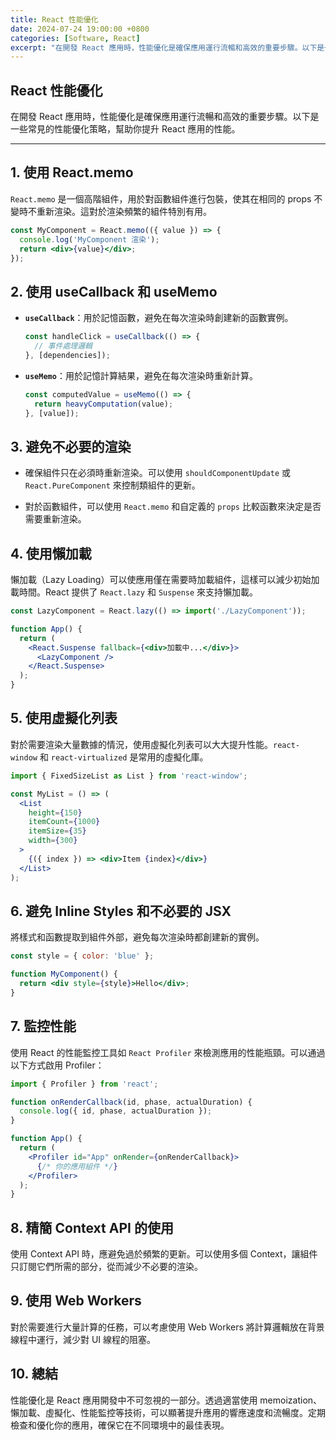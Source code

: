 ```yaml
---
title: React 性能優化
date: 2024-07-24 19:00:00 +0800
categories: [Software, React]
excerpt: "在開發 React 應用時，性能優化是確保應用運行流暢和高效的重要步驟。以下是一些常見的性能優化策略，幫助你提升 React 應用的性能"
---
```


## React 性能優化

在開發 React 應用時，性能優化是確保應用運行流暢和高效的重要步驟。以下是一些常見的性能優化策略，幫助你提升 React 應用的性能。

---

## 1. 使用 React.memo

`React.memo` 是一個高階組件，用於對函數組件進行包裝，使其在相同的 props 不變時不重新渲染。這對於渲染頻繁的組件特別有用。

```jsx
const MyComponent = React.memo(({ value }) => {
  console.log('MyComponent 渲染');
  return <div>{value}</div>;
});
```

## 2. 使用 useCallback 和 useMemo

- **`useCallback`**：用於記憶函數，避免在每次渲染時創建新的函數實例。

  ```jsx
  const handleClick = useCallback(() => {
    // 事件處理邏輯
  }, [dependencies]);
  ```

- **`useMemo`**：用於記憶計算結果，避免在每次渲染時重新計算。

  ```jsx
  const computedValue = useMemo(() => {
    return heavyComputation(value);
  }, [value]);
  ```

## 3. 避免不必要的渲染

- 確保組件只在必須時重新渲染。可以使用 `shouldComponentUpdate` 或 `React.PureComponent` 來控制類組件的更新。

- 對於函數組件，可以使用 `React.memo` 和自定義的 `props` 比較函數來決定是否需要重新渲染。

## 4. 使用懶加載

懶加載（Lazy Loading）可以使應用僅在需要時加載組件，這樣可以減少初始加載時間。React 提供了 `React.lazy` 和 `Suspense` 來支持懶加載。

```jsx
const LazyComponent = React.lazy(() => import('./LazyComponent'));

function App() {
  return (
    <React.Suspense fallback={<div>加載中...</div>}>
      <LazyComponent />
    </React.Suspense>
  );
}
```

## 5. 使用虛擬化列表

對於需要渲染大量數據的情況，使用虛擬化列表可以大大提升性能。`react-window` 和 `react-virtualized` 是常用的虛擬化庫。

```jsx
import { FixedSizeList as List } from 'react-window';

const MyList = () => (
  <List
    height={150}
    itemCount={1000}
    itemSize={35}
    width={300}
  >
    {({ index }) => <div>Item {index}</div>}
  </List>
);
```

## 6. 避免 Inline Styles 和不必要的 JSX

將樣式和函數提取到組件外部，避免每次渲染時都創建新的實例。

```jsx
const style = { color: 'blue' };

function MyComponent() {
  return <div style={style}>Hello</div>;
}
```

## 7. 監控性能

使用 React 的性能監控工具如 `React Profiler` 來檢測應用的性能瓶頸。可以通過以下方式啟用 Profiler：

```jsx
import { Profiler } from 'react';

function onRenderCallback(id, phase, actualDuration) {
  console.log({ id, phase, actualDuration });
}

function App() {
  return (
    <Profiler id="App" onRender={onRenderCallback}>
      {/* 你的應用組件 */}
    </Profiler>
  );
}
```

## 8. 精簡 Context API 的使用

使用 Context API 時，應避免過於頻繁的更新。可以使用多個 Context，讓組件只訂閱它們所需的部分，從而減少不必要的渲染。

## 9. 使用 Web Workers

對於需要進行大量計算的任務，可以考慮使用 Web Workers 將計算邏輯放在背景線程中運行，減少對 UI 線程的阻塞。

## 10. 總結

性能優化是 React 應用開發中不可忽視的一部分。透過適當使用 memoization、懶加載、虛擬化、性能監控等技術，可以顯著提升應用的響應速度和流暢度。定期檢查和優化你的應用，確保它在不同環境中的最佳表現。
